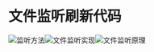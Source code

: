 # 文件监听刷新代码

![监听方法](F:\我的笔记\image\监听方法.png)![文件监听实现](F:\我的笔记\image\文件监听实现.png)![文件监听原理](F:\我的笔记\image\文件监听原理.png)

